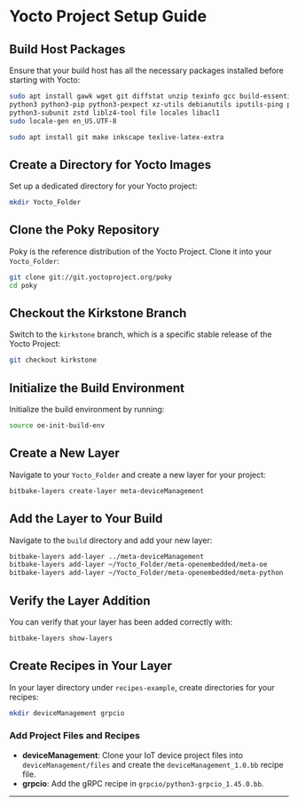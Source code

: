
# Yocto Project Setup Guide

## Build Host Packages

Ensure that your build host has all the necessary packages installed before starting with Yocto:

```bash
sudo apt install gawk wget git diffstat unzip texinfo gcc build-essential chrpath socat cpio \
python3 python3-pip python3-pexpect xz-utils debianutils iputils-ping python3-git python3-jinja2 \
python3-subunit zstd liblz4-tool file locales libacl1
sudo locale-gen en_US.UTF-8

sudo apt install git make inkscape texlive-latex-extra
```

## Create a Directory for Yocto Images

Set up a dedicated directory for your Yocto project:

```bash
mkdir Yocto_Folder
```

## Clone the Poky Repository

Poky is the reference distribution of the Yocto Project. Clone it into your `Yocto_Folder`:

```bash
git clone git://git.yoctoproject.org/poky
cd poky
```

## Checkout the Kirkstone Branch

Switch to the `kirkstone` branch, which is a specific stable release of the Yocto Project:

```bash
git checkout kirkstone
```

## Initialize the Build Environment

Initialize the build environment by running:

```bash
source oe-init-build-env
```

## Create a New Layer

Navigate to your `Yocto_Folder` and create a new layer for your project:

```bash
bitbake-layers create-layer meta-deviceManagement
```

## Add the Layer to Your Build

Navigate to the `build` directory and add your new layer:

```bash
bitbake-layers add-layer ../meta-deviceManagement
bitbake-layers add-layer ~/Yocto_Folder/meta-openembedded/meta-oe
bitbake-layers add-layer ~/Yocto_Folder/meta-openembedded/meta-python
```

## Verify the Layer Addition

You can verify that your layer has been added correctly with:

```bash
bitbake-layers show-layers
```

## Create Recipes in Your Layer

In your layer directory under `recipes-example`, create directories for your recipes:

```bash
mkdir deviceManagement grpcio
```

### Add Project Files and Recipes

- **deviceManagement**: Clone your IoT device project files into `deviceManagement/files` and create the `deviceManagement_1.0.bb` recipe file.
- **grpcio**: Add the gRPC recipe in `grpcio/python3-grpcio_1.45.0.bb`.

---

